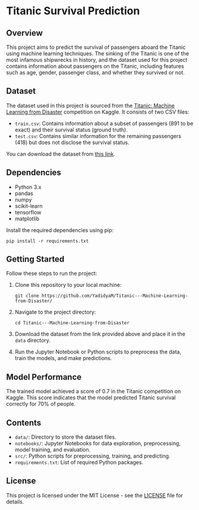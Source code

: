 # Titanic Survival Prediction

## Overview
This project aims to predict the survival of passengers aboard the Titanic using machine learning techniques. The sinking of the Titanic is one of the most infamous shipwrecks in history, and the dataset used for this project contains information about passengers on the Titanic, including features such as age, gender, passenger class, and whether they survived or not.

## Dataset
The dataset used in this project is sourced from the [Titanic: Machine Learning from Disaster](https://www.kaggle.com/c/titanic) competition on Kaggle. It consists of two CSV files:

- `train.csv`: Contains information about a subset of passengers (891 to be exact) and their survival status (ground truth).
- `test.csv`: Contains similar information for the remaining passengers (418) but does not disclose the survival status.

You can download the dataset from [this link](https://www.kaggle.com/c/titanic/data). 

## Dependencies
- Python 3.x
- pandas
- numpy
- scikit-learn
- tensorflow
- matplotlib

Install the required dependencies using pip:

```
pip install -r requirements.txt
```

## Getting Started
Follow these steps to run the project:

1. Clone this repository to your local machine:

    ```
    git clone https://github.com/YadidyaM/Titanic---Machine-Learning-from-Disaster/
    ```

2. Navigate to the project directory:

    ```
    cd Titanic---Machine-Learning-from-Disaster
    ```

3. Download the dataset from the link provided above and place it in the `data` directory.

4. Run the Jupyter Notebook or Python scripts to preprocess the data, train the models, and make predictions.

## Model Performance
The trained model achieved a score of 0.7 in the Titanic competition on Kaggle. This score indicates that the model predicted Titanic survival correctly for 70% of people.

## Contents
- `data/`: Directory to store the dataset files.
- `notebooks/`: Jupyter Notebooks for data exploration, preprocessing, model training, and evaluation.
- `src/`: Python scripts for preprocessing, training, and predicting.
- `requirements.txt`: List of required Python packages.

## License
This project is licensed under the MIT License - see the [LICENSE](LICENSE) file for details.
